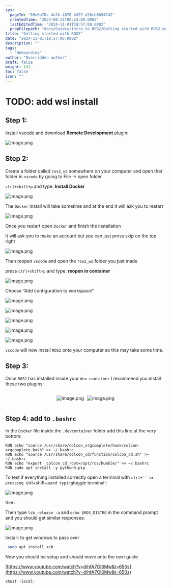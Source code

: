 ```yaml
---
sys:
  pageId: "89e0a78c-4e2b-4070-b327-d28cb0694742"
  createdTime: "2024-08-21T00:24:00.000Z"
  lastEditedTime: "2024-11-01T18:57:00.000Z"
  propFilepath: "docs/Guides/intro_to_ROS2/Getting started with ROS2.md"
title: "Getting started with ROS2"
date: "2024-11-01T18:57:00.000Z"
description: ""
tags:
  - "Onboarding"
author: "Overridden author"
draft: false
weight: 141
toc: false
icon: ""
---
```


# TODO: add wsl install

## Step 1:

[Install vscode](https://code.visualstudio.com/download) and download **Remote Development** plugin:

![image.png](https://prod-files-secure.s3.us-west-2.amazonaws.com/d518164a-d88e-44d1-a4ee-3adb3bd8bce0/efb52993-1881-4a40-b95e-6f020334f022/image.png?X-Amz-Algorithm=AWS4-HMAC-SHA256&X-Amz-Content-Sha256=UNSIGNED-PAYLOAD&X-Amz-Credential=ASIAZI2LB466WGAS5WU4%2F20250403%2Fus-west-2%2Fs3%2Faws4_request&X-Amz-Date=20250403T220727Z&X-Amz-Expires=3600&X-Amz-Security-Token=IQoJb3JpZ2luX2VjEI7%2F%2F%2F%2F%2F%2F%2F%2F%2F%2FwEaCXVzLXdlc3QtMiJHMEUCIBspXkoBq3%2BABItZIKPlotSYUwjhDDMe2duFdh7He49wAiEA0sPNNi7acYGACCjCNi0NvkwREZpCChmk2uw8HOY%2FOJEqiAQI9%2F%2F%2F%2F%2F%2F%2F%2F%2F%2F%2FARAAGgw2Mzc0MjMxODM4MDUiDLz5IxmSnaaPZNvTsSrcA%2F3Z%2BxyaHicpH6S2vP%2Bg%2F4mAe8SE8QYn%2BVWANbCNrAkudoWwYgz9Y9KPCefrWYhXWjj2kSpsh2sOy7PhT10b3pgqzyfR4rgFK4q8ax%2BMZrBDp0WXRCFfStAf9hRZeRnHEocLhJcv0hbItFOG5O%2F3tvxgtS2mMg8jKaSSabesziWCW%2Frxnrh5TmG7tJ5ruBHx%2BpZRLGg21lMR8SWhSwGuPk8fw0Y5IVNq3Fb1iCk0clK9mKhM1tRS30Nm2UH%2BngygFoI4mG7MtbSudPxg%2BifHZx9O9Tsji0h8Tqe7HJwl6BXzXvxpT7dL4KLzhRiVQ7OmlSF7sGLUAVoBRHEXyezAiAEOpuKwSy3iairuKGbd1ms4awQUfOE7KkeWqYrTjf73nT0PA0NKitaSgWxzDAV%2BHBNlzkHDk5lGxM0tcDhobcfObn0yD4YeYGyEJ%2FN1BDSc3oaACpn%2FWfFb0YfoieMf%2BELba1QHdMUcU61fnEdzqSBc6TNmCYfUpOqWbKZjS0jT1fJ0D7Lvym5fEPVY148SPVSalUMyb9%2B6up%2B2OBdpyjbGrT%2B0VnSBWMpQdV6W919lgmh7aflElzFBUNNB3J3gtNg3AC%2FA3B4%2FE4TZg8F1CvxVEXPnAnyCcDUetjAQMNGEvL8GOqUB0OCuZczt%2FSfr9rU4kV4mHMfNork6nAvdJfqeyodO93TPvh4trJW4PFiasKDuV9%2Bnm2b6SPp6CL%2F3JOs8Oo8q96Yk6t6yFSVHhCrtq5TMVFAQdclsB2zkLVQ%2Bz4AXKK7Ja2LMw74MMPk%2Bz%2BBZ4gsdWdMaOj7tw7gO2KDeqHpEWfrnvbtgUNDKVSjeR0yhU8NGTaLxzwCLJpFo0kN93gd%2BzNjac1hc&X-Amz-Signature=1b2edc93aec77aae642f247441732e88c3971db9983868fbce1229a17b1a919e&X-Amz-SignedHeaders=host&x-id=GetObject)

## Step 2:

Create a folder called `ros2_ws` somewhere on your computer and open that folder in `vscode` by going to File → open folder 

`ctrl+shift+p` and type: **Install Docker**

![image.png](https://prod-files-secure.s3.us-west-2.amazonaws.com/d518164a-d88e-44d1-a4ee-3adb3bd8bce0/2269dc0e-1cd5-47ff-bceb-c04ad9b2eab0/image.png?X-Amz-Algorithm=AWS4-HMAC-SHA256&X-Amz-Content-Sha256=UNSIGNED-PAYLOAD&X-Amz-Credential=ASIAZI2LB466WGAS5WU4%2F20250403%2Fus-west-2%2Fs3%2Faws4_request&X-Amz-Date=20250403T220727Z&X-Amz-Expires=3600&X-Amz-Security-Token=IQoJb3JpZ2luX2VjEI7%2F%2F%2F%2F%2F%2F%2F%2F%2F%2FwEaCXVzLXdlc3QtMiJHMEUCIBspXkoBq3%2BABItZIKPlotSYUwjhDDMe2duFdh7He49wAiEA0sPNNi7acYGACCjCNi0NvkwREZpCChmk2uw8HOY%2FOJEqiAQI9%2F%2F%2F%2F%2F%2F%2F%2F%2F%2F%2FARAAGgw2Mzc0MjMxODM4MDUiDLz5IxmSnaaPZNvTsSrcA%2F3Z%2BxyaHicpH6S2vP%2Bg%2F4mAe8SE8QYn%2BVWANbCNrAkudoWwYgz9Y9KPCefrWYhXWjj2kSpsh2sOy7PhT10b3pgqzyfR4rgFK4q8ax%2BMZrBDp0WXRCFfStAf9hRZeRnHEocLhJcv0hbItFOG5O%2F3tvxgtS2mMg8jKaSSabesziWCW%2Frxnrh5TmG7tJ5ruBHx%2BpZRLGg21lMR8SWhSwGuPk8fw0Y5IVNq3Fb1iCk0clK9mKhM1tRS30Nm2UH%2BngygFoI4mG7MtbSudPxg%2BifHZx9O9Tsji0h8Tqe7HJwl6BXzXvxpT7dL4KLzhRiVQ7OmlSF7sGLUAVoBRHEXyezAiAEOpuKwSy3iairuKGbd1ms4awQUfOE7KkeWqYrTjf73nT0PA0NKitaSgWxzDAV%2BHBNlzkHDk5lGxM0tcDhobcfObn0yD4YeYGyEJ%2FN1BDSc3oaACpn%2FWfFb0YfoieMf%2BELba1QHdMUcU61fnEdzqSBc6TNmCYfUpOqWbKZjS0jT1fJ0D7Lvym5fEPVY148SPVSalUMyb9%2B6up%2B2OBdpyjbGrT%2B0VnSBWMpQdV6W919lgmh7aflElzFBUNNB3J3gtNg3AC%2FA3B4%2FE4TZg8F1CvxVEXPnAnyCcDUetjAQMNGEvL8GOqUB0OCuZczt%2FSfr9rU4kV4mHMfNork6nAvdJfqeyodO93TPvh4trJW4PFiasKDuV9%2Bnm2b6SPp6CL%2F3JOs8Oo8q96Yk6t6yFSVHhCrtq5TMVFAQdclsB2zkLVQ%2Bz4AXKK7Ja2LMw74MMPk%2Bz%2BBZ4gsdWdMaOj7tw7gO2KDeqHpEWfrnvbtgUNDKVSjeR0yhU8NGTaLxzwCLJpFo0kN93gd%2BzNjac1hc&X-Amz-Signature=14d974644daa9a60a3ff4e71c64c2c07407b40a4d07ff748d85eff1f695990f6&X-Amz-SignedHeaders=host&x-id=GetObject)

The `Docker` install will take sometime and at the end it will ask you to restart

![image.png](https://prod-files-secure.s3.us-west-2.amazonaws.com/d518164a-d88e-44d1-a4ee-3adb3bd8bce0/ed233f78-be33-4b1f-b89c-9c346c0e961e/image.png?X-Amz-Algorithm=AWS4-HMAC-SHA256&X-Amz-Content-Sha256=UNSIGNED-PAYLOAD&X-Amz-Credential=ASIAZI2LB466WGAS5WU4%2F20250403%2Fus-west-2%2Fs3%2Faws4_request&X-Amz-Date=20250403T220727Z&X-Amz-Expires=3600&X-Amz-Security-Token=IQoJb3JpZ2luX2VjEI7%2F%2F%2F%2F%2F%2F%2F%2F%2F%2FwEaCXVzLXdlc3QtMiJHMEUCIBspXkoBq3%2BABItZIKPlotSYUwjhDDMe2duFdh7He49wAiEA0sPNNi7acYGACCjCNi0NvkwREZpCChmk2uw8HOY%2FOJEqiAQI9%2F%2F%2F%2F%2F%2F%2F%2F%2F%2F%2FARAAGgw2Mzc0MjMxODM4MDUiDLz5IxmSnaaPZNvTsSrcA%2F3Z%2BxyaHicpH6S2vP%2Bg%2F4mAe8SE8QYn%2BVWANbCNrAkudoWwYgz9Y9KPCefrWYhXWjj2kSpsh2sOy7PhT10b3pgqzyfR4rgFK4q8ax%2BMZrBDp0WXRCFfStAf9hRZeRnHEocLhJcv0hbItFOG5O%2F3tvxgtS2mMg8jKaSSabesziWCW%2Frxnrh5TmG7tJ5ruBHx%2BpZRLGg21lMR8SWhSwGuPk8fw0Y5IVNq3Fb1iCk0clK9mKhM1tRS30Nm2UH%2BngygFoI4mG7MtbSudPxg%2BifHZx9O9Tsji0h8Tqe7HJwl6BXzXvxpT7dL4KLzhRiVQ7OmlSF7sGLUAVoBRHEXyezAiAEOpuKwSy3iairuKGbd1ms4awQUfOE7KkeWqYrTjf73nT0PA0NKitaSgWxzDAV%2BHBNlzkHDk5lGxM0tcDhobcfObn0yD4YeYGyEJ%2FN1BDSc3oaACpn%2FWfFb0YfoieMf%2BELba1QHdMUcU61fnEdzqSBc6TNmCYfUpOqWbKZjS0jT1fJ0D7Lvym5fEPVY148SPVSalUMyb9%2B6up%2B2OBdpyjbGrT%2B0VnSBWMpQdV6W919lgmh7aflElzFBUNNB3J3gtNg3AC%2FA3B4%2FE4TZg8F1CvxVEXPnAnyCcDUetjAQMNGEvL8GOqUB0OCuZczt%2FSfr9rU4kV4mHMfNork6nAvdJfqeyodO93TPvh4trJW4PFiasKDuV9%2Bnm2b6SPp6CL%2F3JOs8Oo8q96Yk6t6yFSVHhCrtq5TMVFAQdclsB2zkLVQ%2Bz4AXKK7Ja2LMw74MMPk%2Bz%2BBZ4gsdWdMaOj7tw7gO2KDeqHpEWfrnvbtgUNDKVSjeR0yhU8NGTaLxzwCLJpFo0kN93gd%2BzNjac1hc&X-Amz-Signature=7e52d800c63dc25a995fb6191307d66550e12056bd08414d0c294374e4a84f3c&X-Amz-SignedHeaders=host&x-id=GetObject)

Once you restart open `Docker` and finish the installation

It will ask you to make an account but you can just press skip on the top right

![image.png](https://prod-files-secure.s3.us-west-2.amazonaws.com/d518164a-d88e-44d1-a4ee-3adb3bd8bce0/21010ad9-1659-4fd9-9f59-9932a09b2a3d/image.png?X-Amz-Algorithm=AWS4-HMAC-SHA256&X-Amz-Content-Sha256=UNSIGNED-PAYLOAD&X-Amz-Credential=ASIAZI2LB466WGAS5WU4%2F20250403%2Fus-west-2%2Fs3%2Faws4_request&X-Amz-Date=20250403T220727Z&X-Amz-Expires=3600&X-Amz-Security-Token=IQoJb3JpZ2luX2VjEI7%2F%2F%2F%2F%2F%2F%2F%2F%2F%2FwEaCXVzLXdlc3QtMiJHMEUCIBspXkoBq3%2BABItZIKPlotSYUwjhDDMe2duFdh7He49wAiEA0sPNNi7acYGACCjCNi0NvkwREZpCChmk2uw8HOY%2FOJEqiAQI9%2F%2F%2F%2F%2F%2F%2F%2F%2F%2F%2FARAAGgw2Mzc0MjMxODM4MDUiDLz5IxmSnaaPZNvTsSrcA%2F3Z%2BxyaHicpH6S2vP%2Bg%2F4mAe8SE8QYn%2BVWANbCNrAkudoWwYgz9Y9KPCefrWYhXWjj2kSpsh2sOy7PhT10b3pgqzyfR4rgFK4q8ax%2BMZrBDp0WXRCFfStAf9hRZeRnHEocLhJcv0hbItFOG5O%2F3tvxgtS2mMg8jKaSSabesziWCW%2Frxnrh5TmG7tJ5ruBHx%2BpZRLGg21lMR8SWhSwGuPk8fw0Y5IVNq3Fb1iCk0clK9mKhM1tRS30Nm2UH%2BngygFoI4mG7MtbSudPxg%2BifHZx9O9Tsji0h8Tqe7HJwl6BXzXvxpT7dL4KLzhRiVQ7OmlSF7sGLUAVoBRHEXyezAiAEOpuKwSy3iairuKGbd1ms4awQUfOE7KkeWqYrTjf73nT0PA0NKitaSgWxzDAV%2BHBNlzkHDk5lGxM0tcDhobcfObn0yD4YeYGyEJ%2FN1BDSc3oaACpn%2FWfFb0YfoieMf%2BELba1QHdMUcU61fnEdzqSBc6TNmCYfUpOqWbKZjS0jT1fJ0D7Lvym5fEPVY148SPVSalUMyb9%2B6up%2B2OBdpyjbGrT%2B0VnSBWMpQdV6W919lgmh7aflElzFBUNNB3J3gtNg3AC%2FA3B4%2FE4TZg8F1CvxVEXPnAnyCcDUetjAQMNGEvL8GOqUB0OCuZczt%2FSfr9rU4kV4mHMfNork6nAvdJfqeyodO93TPvh4trJW4PFiasKDuV9%2Bnm2b6SPp6CL%2F3JOs8Oo8q96Yk6t6yFSVHhCrtq5TMVFAQdclsB2zkLVQ%2Bz4AXKK7Ja2LMw74MMPk%2Bz%2BBZ4gsdWdMaOj7tw7gO2KDeqHpEWfrnvbtgUNDKVSjeR0yhU8NGTaLxzwCLJpFo0kN93gd%2BzNjac1hc&X-Amz-Signature=0226f289d32bc5086637cbfb854cf5d4684d664c3c58147f0b32197128abb50e&X-Amz-SignedHeaders=host&x-id=GetObject)

Then reopen `vscode` and open the `ros2_ws` folder you just made

press `ctrl+shift+p` and type: **reopen in container**

![image.png](https://prod-files-secure.s3.us-west-2.amazonaws.com/d518164a-d88e-44d1-a4ee-3adb3bd8bce0/4e93b8c2-41ad-488c-8095-c74205196118/image.png?X-Amz-Algorithm=AWS4-HMAC-SHA256&X-Amz-Content-Sha256=UNSIGNED-PAYLOAD&X-Amz-Credential=ASIAZI2LB466WGAS5WU4%2F20250403%2Fus-west-2%2Fs3%2Faws4_request&X-Amz-Date=20250403T220727Z&X-Amz-Expires=3600&X-Amz-Security-Token=IQoJb3JpZ2luX2VjEI7%2F%2F%2F%2F%2F%2F%2F%2F%2F%2FwEaCXVzLXdlc3QtMiJHMEUCIBspXkoBq3%2BABItZIKPlotSYUwjhDDMe2duFdh7He49wAiEA0sPNNi7acYGACCjCNi0NvkwREZpCChmk2uw8HOY%2FOJEqiAQI9%2F%2F%2F%2F%2F%2F%2F%2F%2F%2F%2FARAAGgw2Mzc0MjMxODM4MDUiDLz5IxmSnaaPZNvTsSrcA%2F3Z%2BxyaHicpH6S2vP%2Bg%2F4mAe8SE8QYn%2BVWANbCNrAkudoWwYgz9Y9KPCefrWYhXWjj2kSpsh2sOy7PhT10b3pgqzyfR4rgFK4q8ax%2BMZrBDp0WXRCFfStAf9hRZeRnHEocLhJcv0hbItFOG5O%2F3tvxgtS2mMg8jKaSSabesziWCW%2Frxnrh5TmG7tJ5ruBHx%2BpZRLGg21lMR8SWhSwGuPk8fw0Y5IVNq3Fb1iCk0clK9mKhM1tRS30Nm2UH%2BngygFoI4mG7MtbSudPxg%2BifHZx9O9Tsji0h8Tqe7HJwl6BXzXvxpT7dL4KLzhRiVQ7OmlSF7sGLUAVoBRHEXyezAiAEOpuKwSy3iairuKGbd1ms4awQUfOE7KkeWqYrTjf73nT0PA0NKitaSgWxzDAV%2BHBNlzkHDk5lGxM0tcDhobcfObn0yD4YeYGyEJ%2FN1BDSc3oaACpn%2FWfFb0YfoieMf%2BELba1QHdMUcU61fnEdzqSBc6TNmCYfUpOqWbKZjS0jT1fJ0D7Lvym5fEPVY148SPVSalUMyb9%2B6up%2B2OBdpyjbGrT%2B0VnSBWMpQdV6W919lgmh7aflElzFBUNNB3J3gtNg3AC%2FA3B4%2FE4TZg8F1CvxVEXPnAnyCcDUetjAQMNGEvL8GOqUB0OCuZczt%2FSfr9rU4kV4mHMfNork6nAvdJfqeyodO93TPvh4trJW4PFiasKDuV9%2Bnm2b6SPp6CL%2F3JOs8Oo8q96Yk6t6yFSVHhCrtq5TMVFAQdclsB2zkLVQ%2Bz4AXKK7Ja2LMw74MMPk%2Bz%2BBZ4gsdWdMaOj7tw7gO2KDeqHpEWfrnvbtgUNDKVSjeR0yhU8NGTaLxzwCLJpFo0kN93gd%2BzNjac1hc&X-Amz-Signature=4f9ba75575f85f4a38510b8ca150cafc7b71f18cba96befed02736144fce7f63&X-Amz-SignedHeaders=host&x-id=GetObject)

Choose “Add configuration to workspace”

![image.png](https://prod-files-secure.s3.us-west-2.amazonaws.com/d518164a-d88e-44d1-a4ee-3adb3bd8bce0/9560b282-5060-4989-ba37-97e7b2c22476/image.png?X-Amz-Algorithm=AWS4-HMAC-SHA256&X-Amz-Content-Sha256=UNSIGNED-PAYLOAD&X-Amz-Credential=ASIAZI2LB466WGAS5WU4%2F20250403%2Fus-west-2%2Fs3%2Faws4_request&X-Amz-Date=20250403T220727Z&X-Amz-Expires=3600&X-Amz-Security-Token=IQoJb3JpZ2luX2VjEI7%2F%2F%2F%2F%2F%2F%2F%2F%2F%2FwEaCXVzLXdlc3QtMiJHMEUCIBspXkoBq3%2BABItZIKPlotSYUwjhDDMe2duFdh7He49wAiEA0sPNNi7acYGACCjCNi0NvkwREZpCChmk2uw8HOY%2FOJEqiAQI9%2F%2F%2F%2F%2F%2F%2F%2F%2F%2F%2FARAAGgw2Mzc0MjMxODM4MDUiDLz5IxmSnaaPZNvTsSrcA%2F3Z%2BxyaHicpH6S2vP%2Bg%2F4mAe8SE8QYn%2BVWANbCNrAkudoWwYgz9Y9KPCefrWYhXWjj2kSpsh2sOy7PhT10b3pgqzyfR4rgFK4q8ax%2BMZrBDp0WXRCFfStAf9hRZeRnHEocLhJcv0hbItFOG5O%2F3tvxgtS2mMg8jKaSSabesziWCW%2Frxnrh5TmG7tJ5ruBHx%2BpZRLGg21lMR8SWhSwGuPk8fw0Y5IVNq3Fb1iCk0clK9mKhM1tRS30Nm2UH%2BngygFoI4mG7MtbSudPxg%2BifHZx9O9Tsji0h8Tqe7HJwl6BXzXvxpT7dL4KLzhRiVQ7OmlSF7sGLUAVoBRHEXyezAiAEOpuKwSy3iairuKGbd1ms4awQUfOE7KkeWqYrTjf73nT0PA0NKitaSgWxzDAV%2BHBNlzkHDk5lGxM0tcDhobcfObn0yD4YeYGyEJ%2FN1BDSc3oaACpn%2FWfFb0YfoieMf%2BELba1QHdMUcU61fnEdzqSBc6TNmCYfUpOqWbKZjS0jT1fJ0D7Lvym5fEPVY148SPVSalUMyb9%2B6up%2B2OBdpyjbGrT%2B0VnSBWMpQdV6W919lgmh7aflElzFBUNNB3J3gtNg3AC%2FA3B4%2FE4TZg8F1CvxVEXPnAnyCcDUetjAQMNGEvL8GOqUB0OCuZczt%2FSfr9rU4kV4mHMfNork6nAvdJfqeyodO93TPvh4trJW4PFiasKDuV9%2Bnm2b6SPp6CL%2F3JOs8Oo8q96Yk6t6yFSVHhCrtq5TMVFAQdclsB2zkLVQ%2Bz4AXKK7Ja2LMw74MMPk%2Bz%2BBZ4gsdWdMaOj7tw7gO2KDeqHpEWfrnvbtgUNDKVSjeR0yhU8NGTaLxzwCLJpFo0kN93gd%2BzNjac1hc&X-Amz-Signature=862bbcf728417416ed9fe4a8dcdd409dab7680dfb681cc83b803585585e5f161&X-Amz-SignedHeaders=host&x-id=GetObject)

![image.png](https://prod-files-secure.s3.us-west-2.amazonaws.com/d518164a-d88e-44d1-a4ee-3adb3bd8bce0/2ee63f81-886b-48e8-a553-dc6e5eac99e4/image.png?X-Amz-Algorithm=AWS4-HMAC-SHA256&X-Amz-Content-Sha256=UNSIGNED-PAYLOAD&X-Amz-Credential=ASIAZI2LB466WGAS5WU4%2F20250403%2Fus-west-2%2Fs3%2Faws4_request&X-Amz-Date=20250403T220727Z&X-Amz-Expires=3600&X-Amz-Security-Token=IQoJb3JpZ2luX2VjEI7%2F%2F%2F%2F%2F%2F%2F%2F%2F%2FwEaCXVzLXdlc3QtMiJHMEUCIBspXkoBq3%2BABItZIKPlotSYUwjhDDMe2duFdh7He49wAiEA0sPNNi7acYGACCjCNi0NvkwREZpCChmk2uw8HOY%2FOJEqiAQI9%2F%2F%2F%2F%2F%2F%2F%2F%2F%2F%2FARAAGgw2Mzc0MjMxODM4MDUiDLz5IxmSnaaPZNvTsSrcA%2F3Z%2BxyaHicpH6S2vP%2Bg%2F4mAe8SE8QYn%2BVWANbCNrAkudoWwYgz9Y9KPCefrWYhXWjj2kSpsh2sOy7PhT10b3pgqzyfR4rgFK4q8ax%2BMZrBDp0WXRCFfStAf9hRZeRnHEocLhJcv0hbItFOG5O%2F3tvxgtS2mMg8jKaSSabesziWCW%2Frxnrh5TmG7tJ5ruBHx%2BpZRLGg21lMR8SWhSwGuPk8fw0Y5IVNq3Fb1iCk0clK9mKhM1tRS30Nm2UH%2BngygFoI4mG7MtbSudPxg%2BifHZx9O9Tsji0h8Tqe7HJwl6BXzXvxpT7dL4KLzhRiVQ7OmlSF7sGLUAVoBRHEXyezAiAEOpuKwSy3iairuKGbd1ms4awQUfOE7KkeWqYrTjf73nT0PA0NKitaSgWxzDAV%2BHBNlzkHDk5lGxM0tcDhobcfObn0yD4YeYGyEJ%2FN1BDSc3oaACpn%2FWfFb0YfoieMf%2BELba1QHdMUcU61fnEdzqSBc6TNmCYfUpOqWbKZjS0jT1fJ0D7Lvym5fEPVY148SPVSalUMyb9%2B6up%2B2OBdpyjbGrT%2B0VnSBWMpQdV6W919lgmh7aflElzFBUNNB3J3gtNg3AC%2FA3B4%2FE4TZg8F1CvxVEXPnAnyCcDUetjAQMNGEvL8GOqUB0OCuZczt%2FSfr9rU4kV4mHMfNork6nAvdJfqeyodO93TPvh4trJW4PFiasKDuV9%2Bnm2b6SPp6CL%2F3JOs8Oo8q96Yk6t6yFSVHhCrtq5TMVFAQdclsB2zkLVQ%2Bz4AXKK7Ja2LMw74MMPk%2Bz%2BBZ4gsdWdMaOj7tw7gO2KDeqHpEWfrnvbtgUNDKVSjeR0yhU8NGTaLxzwCLJpFo0kN93gd%2BzNjac1hc&X-Amz-Signature=736495e1671c83bed8a6f14fe40019d92590d6ed83254bd2396f73da43490235&X-Amz-SignedHeaders=host&x-id=GetObject)

![image.png](https://prod-files-secure.s3.us-west-2.amazonaws.com/d518164a-d88e-44d1-a4ee-3adb3bd8bce0/ae1580b2-b048-407e-aed9-b584224a7a04/image.png?X-Amz-Algorithm=AWS4-HMAC-SHA256&X-Amz-Content-Sha256=UNSIGNED-PAYLOAD&X-Amz-Credential=ASIAZI2LB466WGAS5WU4%2F20250403%2Fus-west-2%2Fs3%2Faws4_request&X-Amz-Date=20250403T220727Z&X-Amz-Expires=3600&X-Amz-Security-Token=IQoJb3JpZ2luX2VjEI7%2F%2F%2F%2F%2F%2F%2F%2F%2F%2FwEaCXVzLXdlc3QtMiJHMEUCIBspXkoBq3%2BABItZIKPlotSYUwjhDDMe2duFdh7He49wAiEA0sPNNi7acYGACCjCNi0NvkwREZpCChmk2uw8HOY%2FOJEqiAQI9%2F%2F%2F%2F%2F%2F%2F%2F%2F%2F%2FARAAGgw2Mzc0MjMxODM4MDUiDLz5IxmSnaaPZNvTsSrcA%2F3Z%2BxyaHicpH6S2vP%2Bg%2F4mAe8SE8QYn%2BVWANbCNrAkudoWwYgz9Y9KPCefrWYhXWjj2kSpsh2sOy7PhT10b3pgqzyfR4rgFK4q8ax%2BMZrBDp0WXRCFfStAf9hRZeRnHEocLhJcv0hbItFOG5O%2F3tvxgtS2mMg8jKaSSabesziWCW%2Frxnrh5TmG7tJ5ruBHx%2BpZRLGg21lMR8SWhSwGuPk8fw0Y5IVNq3Fb1iCk0clK9mKhM1tRS30Nm2UH%2BngygFoI4mG7MtbSudPxg%2BifHZx9O9Tsji0h8Tqe7HJwl6BXzXvxpT7dL4KLzhRiVQ7OmlSF7sGLUAVoBRHEXyezAiAEOpuKwSy3iairuKGbd1ms4awQUfOE7KkeWqYrTjf73nT0PA0NKitaSgWxzDAV%2BHBNlzkHDk5lGxM0tcDhobcfObn0yD4YeYGyEJ%2FN1BDSc3oaACpn%2FWfFb0YfoieMf%2BELba1QHdMUcU61fnEdzqSBc6TNmCYfUpOqWbKZjS0jT1fJ0D7Lvym5fEPVY148SPVSalUMyb9%2B6up%2B2OBdpyjbGrT%2B0VnSBWMpQdV6W919lgmh7aflElzFBUNNB3J3gtNg3AC%2FA3B4%2FE4TZg8F1CvxVEXPnAnyCcDUetjAQMNGEvL8GOqUB0OCuZczt%2FSfr9rU4kV4mHMfNork6nAvdJfqeyodO93TPvh4trJW4PFiasKDuV9%2Bnm2b6SPp6CL%2F3JOs8Oo8q96Yk6t6yFSVHhCrtq5TMVFAQdclsB2zkLVQ%2Bz4AXKK7Ja2LMw74MMPk%2Bz%2BBZ4gsdWdMaOj7tw7gO2KDeqHpEWfrnvbtgUNDKVSjeR0yhU8NGTaLxzwCLJpFo0kN93gd%2BzNjac1hc&X-Amz-Signature=8c3435f310d79115ecab746511f9c4d82919bd634f6c30d9b0712df010f39fea&X-Amz-SignedHeaders=host&x-id=GetObject)

![image.png](https://prod-files-secure.s3.us-west-2.amazonaws.com/d518164a-d88e-44d1-a4ee-3adb3bd8bce0/53255b28-f75e-430f-b9e3-c0ac8577e42b/image.png?X-Amz-Algorithm=AWS4-HMAC-SHA256&X-Amz-Content-Sha256=UNSIGNED-PAYLOAD&X-Amz-Credential=ASIAZI2LB466WGAS5WU4%2F20250403%2Fus-west-2%2Fs3%2Faws4_request&X-Amz-Date=20250403T220727Z&X-Amz-Expires=3600&X-Amz-Security-Token=IQoJb3JpZ2luX2VjEI7%2F%2F%2F%2F%2F%2F%2F%2F%2F%2FwEaCXVzLXdlc3QtMiJHMEUCIBspXkoBq3%2BABItZIKPlotSYUwjhDDMe2duFdh7He49wAiEA0sPNNi7acYGACCjCNi0NvkwREZpCChmk2uw8HOY%2FOJEqiAQI9%2F%2F%2F%2F%2F%2F%2F%2F%2F%2F%2FARAAGgw2Mzc0MjMxODM4MDUiDLz5IxmSnaaPZNvTsSrcA%2F3Z%2BxyaHicpH6S2vP%2Bg%2F4mAe8SE8QYn%2BVWANbCNrAkudoWwYgz9Y9KPCefrWYhXWjj2kSpsh2sOy7PhT10b3pgqzyfR4rgFK4q8ax%2BMZrBDp0WXRCFfStAf9hRZeRnHEocLhJcv0hbItFOG5O%2F3tvxgtS2mMg8jKaSSabesziWCW%2Frxnrh5TmG7tJ5ruBHx%2BpZRLGg21lMR8SWhSwGuPk8fw0Y5IVNq3Fb1iCk0clK9mKhM1tRS30Nm2UH%2BngygFoI4mG7MtbSudPxg%2BifHZx9O9Tsji0h8Tqe7HJwl6BXzXvxpT7dL4KLzhRiVQ7OmlSF7sGLUAVoBRHEXyezAiAEOpuKwSy3iairuKGbd1ms4awQUfOE7KkeWqYrTjf73nT0PA0NKitaSgWxzDAV%2BHBNlzkHDk5lGxM0tcDhobcfObn0yD4YeYGyEJ%2FN1BDSc3oaACpn%2FWfFb0YfoieMf%2BELba1QHdMUcU61fnEdzqSBc6TNmCYfUpOqWbKZjS0jT1fJ0D7Lvym5fEPVY148SPVSalUMyb9%2B6up%2B2OBdpyjbGrT%2B0VnSBWMpQdV6W919lgmh7aflElzFBUNNB3J3gtNg3AC%2FA3B4%2FE4TZg8F1CvxVEXPnAnyCcDUetjAQMNGEvL8GOqUB0OCuZczt%2FSfr9rU4kV4mHMfNork6nAvdJfqeyodO93TPvh4trJW4PFiasKDuV9%2Bnm2b6SPp6CL%2F3JOs8Oo8q96Yk6t6yFSVHhCrtq5TMVFAQdclsB2zkLVQ%2Bz4AXKK7Ja2LMw74MMPk%2Bz%2BBZ4gsdWdMaOj7tw7gO2KDeqHpEWfrnvbtgUNDKVSjeR0yhU8NGTaLxzwCLJpFo0kN93gd%2BzNjac1hc&X-Amz-Signature=52dff7c00b4e2e9b4a8a6ebbf5b9743b083a12ebb015a511e212d974e014953a&X-Amz-SignedHeaders=host&x-id=GetObject)

![image.png](https://prod-files-secure.s3.us-west-2.amazonaws.com/d518164a-d88e-44d1-a4ee-3adb3bd8bce0/7c562767-5af9-4ffb-97d1-327bcdf4ee00/image.png?X-Amz-Algorithm=AWS4-HMAC-SHA256&X-Amz-Content-Sha256=UNSIGNED-PAYLOAD&X-Amz-Credential=ASIAZI2LB466WGAS5WU4%2F20250403%2Fus-west-2%2Fs3%2Faws4_request&X-Amz-Date=20250403T220727Z&X-Amz-Expires=3600&X-Amz-Security-Token=IQoJb3JpZ2luX2VjEI7%2F%2F%2F%2F%2F%2F%2F%2F%2F%2FwEaCXVzLXdlc3QtMiJHMEUCIBspXkoBq3%2BABItZIKPlotSYUwjhDDMe2duFdh7He49wAiEA0sPNNi7acYGACCjCNi0NvkwREZpCChmk2uw8HOY%2FOJEqiAQI9%2F%2F%2F%2F%2F%2F%2F%2F%2F%2F%2FARAAGgw2Mzc0MjMxODM4MDUiDLz5IxmSnaaPZNvTsSrcA%2F3Z%2BxyaHicpH6S2vP%2Bg%2F4mAe8SE8QYn%2BVWANbCNrAkudoWwYgz9Y9KPCefrWYhXWjj2kSpsh2sOy7PhT10b3pgqzyfR4rgFK4q8ax%2BMZrBDp0WXRCFfStAf9hRZeRnHEocLhJcv0hbItFOG5O%2F3tvxgtS2mMg8jKaSSabesziWCW%2Frxnrh5TmG7tJ5ruBHx%2BpZRLGg21lMR8SWhSwGuPk8fw0Y5IVNq3Fb1iCk0clK9mKhM1tRS30Nm2UH%2BngygFoI4mG7MtbSudPxg%2BifHZx9O9Tsji0h8Tqe7HJwl6BXzXvxpT7dL4KLzhRiVQ7OmlSF7sGLUAVoBRHEXyezAiAEOpuKwSy3iairuKGbd1ms4awQUfOE7KkeWqYrTjf73nT0PA0NKitaSgWxzDAV%2BHBNlzkHDk5lGxM0tcDhobcfObn0yD4YeYGyEJ%2FN1BDSc3oaACpn%2FWfFb0YfoieMf%2BELba1QHdMUcU61fnEdzqSBc6TNmCYfUpOqWbKZjS0jT1fJ0D7Lvym5fEPVY148SPVSalUMyb9%2B6up%2B2OBdpyjbGrT%2B0VnSBWMpQdV6W919lgmh7aflElzFBUNNB3J3gtNg3AC%2FA3B4%2FE4TZg8F1CvxVEXPnAnyCcDUetjAQMNGEvL8GOqUB0OCuZczt%2FSfr9rU4kV4mHMfNork6nAvdJfqeyodO93TPvh4trJW4PFiasKDuV9%2Bnm2b6SPp6CL%2F3JOs8Oo8q96Yk6t6yFSVHhCrtq5TMVFAQdclsB2zkLVQ%2Bz4AXKK7Ja2LMw74MMPk%2Bz%2BBZ4gsdWdMaOj7tw7gO2KDeqHpEWfrnvbtgUNDKVSjeR0yhU8NGTaLxzwCLJpFo0kN93gd%2BzNjac1hc&X-Amz-Signature=078685d4df2738c5ab3ba6dfa9dee83e3d1aa46f9ea419b15d09eb5ad39b2874&X-Amz-SignedHeaders=host&x-id=GetObject)

`vscode` will now install `ROS2` onto your computer so this may take some time.

## Step 3:

Once `ROS2` has installed inside your `dev-container` I recommend you install these two plugins:

<div style="display: flex;flex-direction: row; column-gap:10px; max-width: 630px;justify-content: center;">
<div>

![image.png](https://prod-files-secure.s3.us-west-2.amazonaws.com/d518164a-d88e-44d1-a4ee-3adb3bd8bce0/3fc3d550-5a54-4ba1-ba6b-faa01cdb7369/image.png?X-Amz-Algorithm=AWS4-HMAC-SHA256&X-Amz-Content-Sha256=UNSIGNED-PAYLOAD&X-Amz-Credential=ASIAZI2LB466YRS7AQSO%2F20250403%2Fus-west-2%2Fs3%2Faws4_request&X-Amz-Date=20250403T220729Z&X-Amz-Expires=3600&X-Amz-Security-Token=IQoJb3JpZ2luX2VjEI7%2F%2F%2F%2F%2F%2F%2F%2F%2F%2FwEaCXVzLXdlc3QtMiJHMEUCIQDmjwqLPpRk2oFf5p8Ll%2FH0HBamRbm4aX6YvyNV2lA2QAIgTndvzzLrtKb3%2BdH2QBRzY1IiCU%2B88v57e8KrmNoiWrcqiAQI9%2F%2F%2F%2F%2F%2F%2F%2F%2F%2F%2FARAAGgw2Mzc0MjMxODM4MDUiDNeA7O9N7VzyGgWKKCrcA4LhLL7RjFXOP3c6WlUKZgBljAFECjtAhZCmeN6MGq3ZYgvSFSWDQPNWEMFuAF2l4fc1oh2w1OqM9PX%2B7tQPXA1Szv8s5fbnxUk%2BEHzjllVJHOtOfIKFxj5Db1FkOSaydSRe80%2F3h2Ry6MvolYyMvBu6aFj5rillFgAwpba88CIOU3HVdVSjc%2FH%2BkwMHehoYThQQ%2FSuENTAfikWPHC5hqSuznmJlOGou5FYOysjL9%2FVdB2yy1sHl2MfzvHSW4DBugFsi1nQKhLgV6l4I4bkMjTXyNCKQPgOOlFiSk%2FDzv6pOFABYN1hxfH2S9T17iYIRDx8lJY50OqTLUiq342jgUx5XtS6%2BGpjzSqtP8dnxp0VkcUTK0Z0lO3md%2FgrTzPSUJGcMc7opxXik%2BBokpqohDL7bIlbGAuLMX5%2FrFC6TK2mR2R%2FtCSAyV5TLJONUrOId%2FAHOgohdkocx9GzlfplZrl9Y8uXIThOf5pk%2BJ3u%2B%2BEYeKprc6fKMO1K9%2B%2B5wXn0RFz%2FiB%2FxOMPPzbsDGc44YcDu0gVRqFuOHVxNj0kmIA%2BJNQUviv18szjR12OX8nbxhaJUB1JTg1ISgINCV9GULzffg2H7cY70wzvhLNoqGQLpcs34yokA8cs6oNLuHMJOFvL8GOqUBYz%2BXqA4czohLmA268SWQJpiOQjf%2BJPTdqSK%2BLbBq7XIrlr9q0siM45MGDzGmhq0LhIpyj%2BiRHYSWsR0Olp6SHXIdqEubDSJPzVVhz4r3pabpMyPIFAJTGPGlvlU7b5FinCwdR4jYniO%2FvKfXuyU3bbN4TMcuGFdAdC8T3Bm3c%2FJJ%2BDadzNJ2BsjCgzQcxneNju3WHtcDlCi%2F5r8r8%2F7eyu4v5Ehu&X-Amz-Signature=b4ca40b0bbe766499deb723a3c8a39111fcd5a67699767f802ae21930b45d5bb&X-Amz-SignedHeaders=host&x-id=GetObject)

</div>
<div>

![image.png](https://prod-files-secure.s3.us-west-2.amazonaws.com/d518164a-d88e-44d1-a4ee-3adb3bd8bce0/d994cc66-13c2-4093-a5a3-f84cf4601a82/image.png?X-Amz-Algorithm=AWS4-HMAC-SHA256&X-Amz-Content-Sha256=UNSIGNED-PAYLOAD&X-Amz-Credential=ASIAZI2LB466ZQPXLE4Y%2F20250403%2Fus-west-2%2Fs3%2Faws4_request&X-Amz-Date=20250403T220729Z&X-Amz-Expires=3600&X-Amz-Security-Token=IQoJb3JpZ2luX2VjEI7%2F%2F%2F%2F%2F%2F%2F%2F%2F%2FwEaCXVzLXdlc3QtMiJHMEUCIEV4vFMR%2Bo1LefUCaAcnku1yLqg5Cp4RTpFGqoT5n0NVAiEA08Tbco2REuCHVUfG5YaI6lyRKmTWJPBgVLscrTUhzWIqiAQI9%2F%2F%2F%2F%2F%2F%2F%2F%2F%2F%2FARAAGgw2Mzc0MjMxODM4MDUiDBg%2FpWRYZviiF%2FwH3yrcA8uOcccYE3141Bm0r64OcEppmlMSdSNvakywaOlRY5NMGNcasw0Ckyf1asSRyXOAnVSFojxcgbLewbYtTgbT1sKo95wF%2B5CrtIzO8ecKCq0lkUifOMYFx6dLgrABcO6ko3sAA79MI6p0SG1ll5wQTFtgk5DKUf9%2BzTdCtIUCtJPqDDfrXHFFqejBHuTWSCgo7%2B68M%2BgrQM2%2FU%2BETSkJeraye9yZrpZ1RJUEXWLoM1ft%2FkDsnYRAHTXOBR0Yc%2B1RGHlLNiFlBlz1sIqWUmtKApeVs8sIWrUcijwYf5%2FsRq0WS9lK%2BADJR2UhKThFofhXjUi4cVIjFdl%2BJ5O%2FCmEOKtoQjVBnLT5h5u1h1omNZb5f8idsiM8n8w78Z%2FBJA8SHxTcsrIUvWXyfCnQpjC1%2Bc7T5esTdZyq3HTiemyQV2RBbol8ba%2F9yPGdvsa%2FlPdoHHJ7hiWgx2cvRNR3KEYXT1Sq5HrVQLchZUaVqeq3LeIpU4Fiu%2BSNjHvJKUH5lU90uv%2BNpxUo2fb5z9yoxHKMMfDRsaQgfFb1jDoyv0V2atu%2BFVEHqxJ2ZdCcHn092vVtXbN1zzxRT9owtCj%2FasL%2BDfrVdJa4gyh8dj6mSXVuVL9AiWyhHjPBF0FHN3z5uNMJCFvL8GOqUBwgJNIB19JEFu3Wl1ft%2B3wN8L3SrzXxf9UzvwQcqbPSOkYXD9wEenGrYWcqYUKTdrD4qCkalS8Z2G8RPeNv2iyFXa2xhEKCOKqc%2BGFC7wAPkl%2FuxNL0sOSGGTJW4G8jxG4L6lvoKfu2lZjQxMulGYhdxzQAz6Gg%2Bcd%2BwTRcRO%2BSR%2BwzsO%2B28iEsEyT0KAOBgiBZO8jwn7QszUFeKUsW6z0igKO6XN&X-Amz-Signature=eb0e1c0bf1de8c95b566e5d011ab79ba1cae90f92b1ad3bbdb89d6081604afd4&X-Amz-SignedHeaders=host&x-id=GetObject)

</div>
</div>

## Step 4: add to `.bashrc`

In the `Docker` file inside the `.devcontainer` folder add this line at the very bottom: 

```docker
RUN echo "source /usr/share/colcon_argcomplete/hook/colcon-argcomplete.bash" >> ~/.bashrc
RUN echo "source /usr/share/colcon_cd/function/colcon_cd.sh" >> ~/.bashrc
RUN echo "export _colcon_cd_root=/opt/ros/humble/" >> ~/.bashrc
RUN sudo apt install -y python3-pip 
```

To test if everything installed correctly open a terminal with `ctrl+`` or pressing `ctrl+shift+p` and typing `toggle terminal`:

![image.png](https://prod-files-secure.s3.us-west-2.amazonaws.com/d518164a-d88e-44d1-a4ee-3adb3bd8bce0/6a4943d8-b04e-4c02-9a58-775f3384d1a5/image.png?X-Amz-Algorithm=AWS4-HMAC-SHA256&X-Amz-Content-Sha256=UNSIGNED-PAYLOAD&X-Amz-Credential=ASIAZI2LB466WGAS5WU4%2F20250403%2Fus-west-2%2Fs3%2Faws4_request&X-Amz-Date=20250403T220727Z&X-Amz-Expires=3600&X-Amz-Security-Token=IQoJb3JpZ2luX2VjEI7%2F%2F%2F%2F%2F%2F%2F%2F%2F%2FwEaCXVzLXdlc3QtMiJHMEUCIBspXkoBq3%2BABItZIKPlotSYUwjhDDMe2duFdh7He49wAiEA0sPNNi7acYGACCjCNi0NvkwREZpCChmk2uw8HOY%2FOJEqiAQI9%2F%2F%2F%2F%2F%2F%2F%2F%2F%2F%2FARAAGgw2Mzc0MjMxODM4MDUiDLz5IxmSnaaPZNvTsSrcA%2F3Z%2BxyaHicpH6S2vP%2Bg%2F4mAe8SE8QYn%2BVWANbCNrAkudoWwYgz9Y9KPCefrWYhXWjj2kSpsh2sOy7PhT10b3pgqzyfR4rgFK4q8ax%2BMZrBDp0WXRCFfStAf9hRZeRnHEocLhJcv0hbItFOG5O%2F3tvxgtS2mMg8jKaSSabesziWCW%2Frxnrh5TmG7tJ5ruBHx%2BpZRLGg21lMR8SWhSwGuPk8fw0Y5IVNq3Fb1iCk0clK9mKhM1tRS30Nm2UH%2BngygFoI4mG7MtbSudPxg%2BifHZx9O9Tsji0h8Tqe7HJwl6BXzXvxpT7dL4KLzhRiVQ7OmlSF7sGLUAVoBRHEXyezAiAEOpuKwSy3iairuKGbd1ms4awQUfOE7KkeWqYrTjf73nT0PA0NKitaSgWxzDAV%2BHBNlzkHDk5lGxM0tcDhobcfObn0yD4YeYGyEJ%2FN1BDSc3oaACpn%2FWfFb0YfoieMf%2BELba1QHdMUcU61fnEdzqSBc6TNmCYfUpOqWbKZjS0jT1fJ0D7Lvym5fEPVY148SPVSalUMyb9%2B6up%2B2OBdpyjbGrT%2B0VnSBWMpQdV6W919lgmh7aflElzFBUNNB3J3gtNg3AC%2FA3B4%2FE4TZg8F1CvxVEXPnAnyCcDUetjAQMNGEvL8GOqUB0OCuZczt%2FSfr9rU4kV4mHMfNork6nAvdJfqeyodO93TPvh4trJW4PFiasKDuV9%2Bnm2b6SPp6CL%2F3JOs8Oo8q96Yk6t6yFSVHhCrtq5TMVFAQdclsB2zkLVQ%2Bz4AXKK7Ja2LMw74MMPk%2Bz%2BBZ4gsdWdMaOj7tw7gO2KDeqHpEWfrnvbtgUNDKVSjeR0yhU8NGTaLxzwCLJpFo0kN93gd%2BzNjac1hc&X-Amz-Signature=9d806e190a734b7f84e07ed32241db23a6688d6dc009408aff61e6ba2c0604e4&X-Amz-SignedHeaders=host&x-id=GetObject)

then 

Then type `lsb_release -a` and `echo $ROS_DISTRO` in the command prompt and you should get similar responses:

![image.png](https://prod-files-secure.s3.us-west-2.amazonaws.com/d518164a-d88e-44d1-a4ee-3adb3bd8bce0/3e635dec-a805-4e85-8b9e-d000e5b71a4e/image.png?X-Amz-Algorithm=AWS4-HMAC-SHA256&X-Amz-Content-Sha256=UNSIGNED-PAYLOAD&X-Amz-Credential=ASIAZI2LB466WGAS5WU4%2F20250403%2Fus-west-2%2Fs3%2Faws4_request&X-Amz-Date=20250403T220727Z&X-Amz-Expires=3600&X-Amz-Security-Token=IQoJb3JpZ2luX2VjEI7%2F%2F%2F%2F%2F%2F%2F%2F%2F%2FwEaCXVzLXdlc3QtMiJHMEUCIBspXkoBq3%2BABItZIKPlotSYUwjhDDMe2duFdh7He49wAiEA0sPNNi7acYGACCjCNi0NvkwREZpCChmk2uw8HOY%2FOJEqiAQI9%2F%2F%2F%2F%2F%2F%2F%2F%2F%2F%2FARAAGgw2Mzc0MjMxODM4MDUiDLz5IxmSnaaPZNvTsSrcA%2F3Z%2BxyaHicpH6S2vP%2Bg%2F4mAe8SE8QYn%2BVWANbCNrAkudoWwYgz9Y9KPCefrWYhXWjj2kSpsh2sOy7PhT10b3pgqzyfR4rgFK4q8ax%2BMZrBDp0WXRCFfStAf9hRZeRnHEocLhJcv0hbItFOG5O%2F3tvxgtS2mMg8jKaSSabesziWCW%2Frxnrh5TmG7tJ5ruBHx%2BpZRLGg21lMR8SWhSwGuPk8fw0Y5IVNq3Fb1iCk0clK9mKhM1tRS30Nm2UH%2BngygFoI4mG7MtbSudPxg%2BifHZx9O9Tsji0h8Tqe7HJwl6BXzXvxpT7dL4KLzhRiVQ7OmlSF7sGLUAVoBRHEXyezAiAEOpuKwSy3iairuKGbd1ms4awQUfOE7KkeWqYrTjf73nT0PA0NKitaSgWxzDAV%2BHBNlzkHDk5lGxM0tcDhobcfObn0yD4YeYGyEJ%2FN1BDSc3oaACpn%2FWfFb0YfoieMf%2BELba1QHdMUcU61fnEdzqSBc6TNmCYfUpOqWbKZjS0jT1fJ0D7Lvym5fEPVY148SPVSalUMyb9%2B6up%2B2OBdpyjbGrT%2B0VnSBWMpQdV6W919lgmh7aflElzFBUNNB3J3gtNg3AC%2FA3B4%2FE4TZg8F1CvxVEXPnAnyCcDUetjAQMNGEvL8GOqUB0OCuZczt%2FSfr9rU4kV4mHMfNork6nAvdJfqeyodO93TPvh4trJW4PFiasKDuV9%2Bnm2b6SPp6CL%2F3JOs8Oo8q96Yk6t6yFSVHhCrtq5TMVFAQdclsB2zkLVQ%2Bz4AXKK7Ja2LMw74MMPk%2Bz%2BBZ4gsdWdMaOj7tw7gO2KDeqHpEWfrnvbtgUNDKVSjeR0yhU8NGTaLxzwCLJpFo0kN93gd%2BzNjac1hc&X-Amz-Signature=737af5619d7e6ad27ce028393a0e483e1e7e0c683c2aa7a400bd4954b4ead776&X-Amz-SignedHeaders=host&x-id=GetObject)

Install:  to get windows to pass over

```bash
 sudo apt install xcb
```

Now you should be setup and should move onto the next guide 

[https://www.youtube.com/watch?v=dihfA7Ol6Mw&t=650s](https://www.youtube.com/watch?v=dihfA7Ol6Mw&t=650s)

```python
xhost +local:
```
